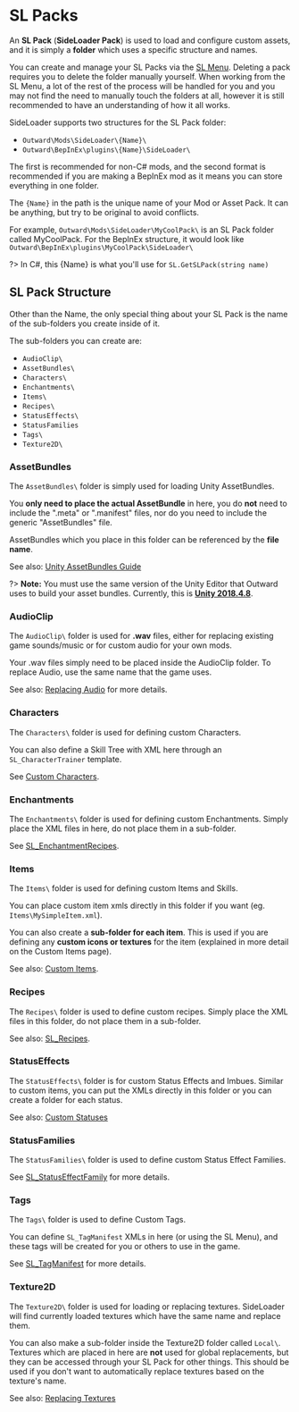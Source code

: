 # SL Packs

An <b>SL Pack</b> (<b>SideLoader Pack</b>) is used to load and configure custom assets, and it is simply a <b>folder</b> which uses a specific structure and names.

You can create and manage your SL Packs via the [SL Menu](Basics/SLMenu). Deleting a pack requires you to delete the folder manually yourself. When working from the SL Menu, a lot of the rest of the process will be handled for you and you may not find the need to manually touch the folders at all, however it is still recommended to have an understanding of how it all works.

SideLoader supports two structures for the SL Pack folder:
* `Outward\Mods\SideLoader\{Name}\`
* `Outward\BepInEx\plugins\{Name}\SideLoader\`

The first is recommended for non-C# mods, and the second format is recommended if you are making a BepInEx mod as it means you can store everything in one folder.

The `{Name}` in the path is the unique name of your Mod or Asset Pack. It can be anything, but try to be original to avoid conflicts.

For example, `Outward\Mods\SideLoader\MyCoolPack\` is an SL Pack folder called MyCoolPack. For the BepInEx structure, it would look like `Outward\BepInEx\plugins\MyCoolPack\SideLoader\`

?> In C#, this {Name} is what you'll use for `SL.GetSLPack(string name)`

## SL Pack Structure
Other than the Name, the only special thing about your SL Pack is the name of the sub-folders you create inside of it.

The sub-folders you can create are:
* `AudioClip\`
* `AssetBundles\`
* `Characters\`
* `Enchantments\`
* `Items\`
* `Recipes\`
* `StatusEffects\`
* `StatusFamilies`
* `Tags\`
* `Texture2D\`

### AssetBundles

The `AssetBundles\` folder is simply used for loading Unity AssetBundles.

You <b>only need to place the actual AssetBundle</b> in here, you do <b>not</b> need to include the ".meta" or ".manifest" files, nor do you need to include the generic "AssetBundles" file.

AssetBundles which you place in this folder can be referenced by the <b>file name</b>.

See also: [Unity AssetBundles Guide](https://docs.unity3d.com/Manual/AssetBundles-Workflow.html)

?> <b>Note:</b> You must use the same version of the Unity Editor that Outward uses to build your asset bundles. Currently, this is <b>[Unity 2018.4.8](https://download.unity3d.com/download_unity/9bc9d983d803/Windows64EditorInstaller/UnitySetup64-2018.4.8f1.exe)</b>.

### AudioClip

The `AudioClip\` folder is used for <b>.wav</b> files, either for replacing existing game sounds/music or for custom audio for your own mods.

Your .wav files simply need to be placed inside the AudioClip folder. To replace Audio, use the same name that the game uses. 

See also: [Replacing Audio](Guides/ReplacingAudio.md) for more details.

### Characters

The `Characters\` folder is used for defining custom Characters.

You can also define a Skill Tree with XML here through an `SL_CharacterTrainer` template.

See [Custom Characters](Guides/Characters.md).

### Enchantments

The `Enchantments\` folder is used for defining custom Enchantments. Simply place the XML files in here, do not place them in a sub-folder.

See [SL_EnchantmentRecipes](API/SL_EnchantmentRecipe.md).

### Items

The `Items\` folder is used for defining custom Items and Skills.

You can place custom item xmls directly in this folder if you want (eg. `Items\MySimpleItem.xml`).

You can also create a <b>sub-folder for each item</b>. This is used if you are defining any <b>custom icons or textures</b> for the item (explained in more detail on the Custom Items page).

See also: [Custom Items](Guides/Items.md).

### Recipes

The `Recipes\` folder is used to define custom recipes. Simply place the XML files in this folder, do not place them in a sub-folder.

See also: [SL_Recipes](API/SL_Recipe.md).

### StatusEffects

The `StatusEffects\` folder is for custom Status Effects and Imbues. Similar to custom items, you can put the XMLs directly in this folder or you can create a folder for each status.

See also: [Custom Statuses](Guides/StatusEffects.md)

### StatusFamilies

The `StatusFamilies\` folder is used to define custom Status Effect Families.

See [SL_StatusEffectFamily](API/SL_StatusEffectFamily.md) for more details.

### Tags

The `Tags\` folder is used to define Custom Tags.

You can define `SL_TagManifest` XMLs in here (or using the SL Menu), and these tags will be created for you or others to use in the game.

See [SL_TagManifest](API/SL_TagManifest.md) for more details.

### Texture2D

The `Texture2D\` folder is used for loading or replacing textures. SideLoader will find currently loaded textures which have the same name and replace them.

You can also make a sub-folder inside the Texture2D folder called `Local\`. Textures which are placed in here are <b>not</b> used for global replacements, but they can be accessed through your SL Pack for other things. This should be used if you don't want to automatically replace textures based on the texture's name.

See also: [Replacing Textures](Guides/ReplacingTextures.md)
